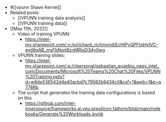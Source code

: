 - #[[vpunn Shave Kernel]]
- Related posts:
	- [[VPUNN training data analysis]]
	- [[VPUNN training data]]
- [[May 11th, 2022]]
	- Video of training VPUNN:
		- https://intel-my.sharepoint.com/:v:/p/richard_richmond/EcHIPyQPFtpHvlVC-eyd8qAB_msFbNonBznMRjqD34y0wg
	- VPUNN training slides:
		- https://intel-my.sharepoint.com/:p:/r/personal/sebastian_eusebiu_nagy_intel_com/Documents/Microsoft%20Teams%20Chat%20Files/VPUNN%20Training.pptx?d=w6de536542d4a40acbd7c79582b8434c0&csf=1&web=1&e=q778Rb
	- The script that generates the training data configurations is based on this
		- https://github.com/intel-innersource/frameworks.ai.vpu.presilicon.fathom/blob/main/notebooks/Generate%20Workloads.ipynb